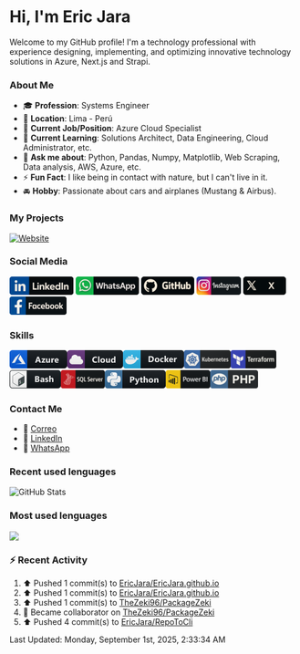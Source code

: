 # Hi, I'm Eric Jara

Welcome to my GitHub profile! I'm a technology professional with experience designing, implementing, and optimizing innovative technology solutions in Azure, Next.js and Strapi.

### About Me

- 🎓 **Profession**: Systems Engineer
- 📍 **Location**: Lima - Perú  
- 💼 **Current Job/Position**: Azure Cloud Specialist
- 🌱 **Current Learning**: Solutions Architect, Data Engineering, Cloud Administrator, etc.  
- 💬 **Ask me about**: Python, Pandas, Numpy, Matplotlib, Web Scraping, Data analysis, AWS, Azure, etc.  
- ⚡ **Fun Fact**: I like being in contact with nature, but I can't live in it.
- 🚘 **Hobby**: Passionate about cars and airplanes (Mustang & Airbus).

### My Projects

[![Website](https://img.shields.io/website?url=https%3A%2F%2Fsoftsistema.com%2Fericjarap%2Fportafolio%2F&style=for-the-badge&label=softsistemas.com)][website]

### Social Media

[<img src="./assets/social/linkedin.png"/>][linkedin]
[<img src="./assets/social/whatsapp.png"/>][whatsapp]
[<img src="./assets/social/github.png"/>][GitHub]
[<img src="./assets/social/instagram.png"/>][instagram]
[<img src="./assets/social/x.png"/>][twitter]
[<img src="./assets/social/facebook.png"/>][facebook]

[linkedin]: http://www.linkedin.com/in/eric-josé-jara-palacios-40b005b3
[GitHub]: https://github.com/EricJara
[website]: https://softsistema.com/ericjarap/portafolio/
[twitter]: https://x.com/EricJosJaraPal1
[instagram]: https://www.instagram.com/eric.jara_96/
[whatsapp]: https://wa.me/51910600043
[facebook]: https://www.facebook.com/ericjose.jarapalacios/

### Skills

<img src="./assets/tech/azure.png"/><img src="./assets/tech/cloud.png"/><img src="./assets/tech/docker.png"/><img src="./assets/tech/kubernetes.png"/><img src="./assets/tech/terraform.png"/><img src="./assets/tech/bash.png"/><img src="./assets/tech/Sql_server.png"/><img src="./assets/tech/python.png"/><img src="./assets/tech/Power-bi.png"/><img src="./assets/tech/php.png"/>

### Contact Me

- 📧 [Correo](mailto:ericjosejapa@hotmail.com)
- 💼 [LinkedIn](http://www.linkedin.com/in/eric-josé-jara-palacios-40b005b3)
- 📱 [WhatsApp](https://wa.me/51910600043)

### Recent used lenguages

![GitHub Stats](https://github-readme-stats.vercel.app/api/top-langs/?username=EricJara&hide_border=true&layout=compact)

### Most used lenguages

<a href="https://github.com/EricJara">
    <img height=180 align="center" src="https://github-readme-stats.vercel.app/api/top-langs/?username=EricJara&theme=dark&hide_border=true&bg_color=0D1117&title_color=9966ff&size_weight=0&count_weight=1&card_width=400&hide_title=true" />
</a>

### :zap: Recent Activity
<!--RECENT_ACTIVITY:start-->
1. ⬆️ Pushed 1 commit(s) to [EricJara/EricJara.github.io](https://github.com/EricJara/EricJara.github.io)<br>
2. ⬆️ Pushed 1 commit(s) to [EricJara/EricJara.github.io](https://github.com/EricJara/EricJara.github.io)<br>
3. ⬆️ Pushed 1 commit(s) to [TheZeki96/PackageZeki](https://github.com/TheZeki96/PackageZeki)<br>
4. 🤝 Became collaborator on [TheZeki96/PackageZeki](https://github.com/TheZeki96/PackageZeki)<br>
5. ⬆️ Pushed 4 commit(s) to [EricJara/RepoToCli](https://github.com/EricJara/RepoToCli)<br>
<!--RECENT_ACTIVITY:end-->
<!--RECENT_ACTIVITY:last_update-->
Last Updated: Monday, September 1st, 2025, 2:33:34 AM
<!--RECENT_ACTIVITY:last_update_end-->
